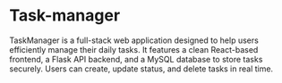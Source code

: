 # Task-manager
TaskManager is a full-stack web application designed to help users efficiently manage their daily tasks. It features a clean React-based frontend, a Flask API backend, and a MySQL database to store tasks securely. Users can create, update status, and delete tasks in real time.
